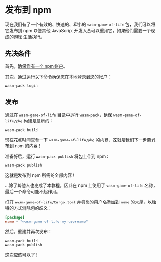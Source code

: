 # 发布到 npm

现在我们有了一个有效的、快速的、*和*小的 `wasm-game-of-life` 包，我们可以将它发布到 npm 以便其他 JavaScript 开发人员可以重用它，如果他们需要一个现成的游戏 生活执行。

## 先决条件

首先，[确保您有一个 npm 帐户](https://www.npmjs.com/signup)。

其次，通过运行以下命令确保您在本地登录到您的帐户： 

```
wasm-pack login
```

## 发布

通过在 `wasm-game-of-life` 目录中运行 `wasm-pack`，确保 `wasm-game-of-life/pkg` 构建是最新的： 

```
wasm-pack build
```

现在花点时间查看一下 `wasm-game-of-life/pkg` 的内容，这就是我们下一步要发布到 npm 的内容！

准备好后，运行 `wasm-pack publish` 将包上传到 npm： 

```
wasm-pack publish
```

这就是发布到 npm 所需的全部内容！

...除了其他人也完成了本教程，因此在 npm 上使用了 `wasm-game-of-life` 名称，最后一个命令可能不起作用。

打开 `wasm-game-of-life/Cargo.toml` 并将您的用户名添加到 `name` 的末尾，以独特的方式消除包的歧义：

```toml
[package]
name = "wasm-game-of-life-my-username"
```

然后，重建并再次发布：

```
wasm-pack build
wasm-pack publish
```

这次应该可以了！
